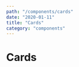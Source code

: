 ```yaml
---
path: "/components/cards"
date: "2020-01-11"
title: "Cards"
category: "components"
---
```


# Cards
